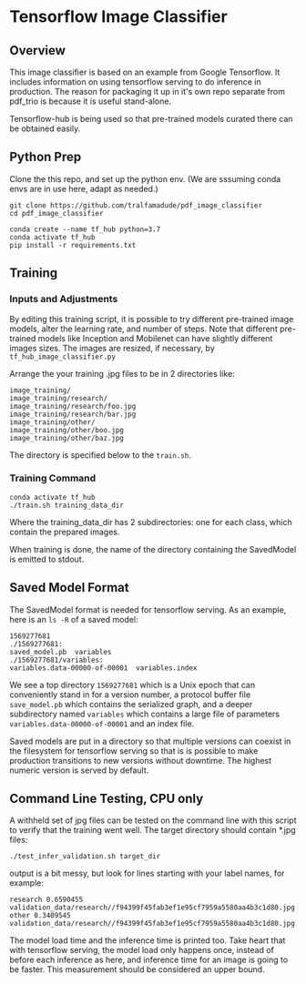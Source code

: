 # Tensorflow Image Classifier

## Overview
This image classifier is based on an example from Google Tensorflow. It includes information on using 
tensorflow serving to do inference in production. The reason for packaging it up in it's own repo 
separate from pdf_trio is because it is useful stand-alone.  

Tensorflow-hub is being used so that pre-trained models curated there can be obtained easily.

## Python Prep
Clone the this repo, and set up the python env.
(We are sssuming conda envs are in use here, adapt as needed.) 
```
git clone https://github.com/tralfamadude/pdf_image_classifier
cd pdf_image_classifier

conda create --name tf_hub python=3.7 
conda activate tf_hub
pip install -r requirements.txt
```

##          Training
### Inputs and Adjustments
By editing this training script, it is possible to try different pre-trained image models, 
alter the learning rate, and number of steps.  Note that different pre-trained models like Inception and Mobilenet can have 
slightly different images sizes.  The images are resized, if necessary, by `tf_hub_image_classifier.py`

Arrange the your training .jpg files to be in 2 directories like:
```
image_training/
image_training/research/
image_training/research/foo.jpg
image_training/research/bar.jpg
image_training/other/
image_training/other/boo.jpg
image_training/other/baz.jpg
```
The directory is specified below to the `train.sh`. 

### Training Command
```
conda activate tf_hub
./train.sh training_data_dir
```
Where the training_data_dir has 2 subdirectories: one for each class, which contain the prepared images. 

When training is done, the name of the directory containing the SavedModel is emitted to stdout. 

## Saved Model Format 
The SavedModel format is needed for tensorflow serving. As an example, here is an `ls -R`  of a saved model:
```
1569277681
./1569277681:
saved_model.pb  variables
./1569277681/variables:
variables.data-00000-of-00001  variables.index
```
We see a top directory `1569277681` which is a Unix epoch that can conveniently stand in for a version number, 
a protocol buffer file `save_model.pb` which contains the serialized graph, and a deeper subdirectory 
named `variables` which contains a large file of parameters `variables.data-00000-of-00001` and an index 
file. 

Saved models are put in a directory so that multiple versions can coexist in the filesystem for tensorflow serving
so that is is possible to make production transitions to new versions without downtime. The highest numeric
version is served by default.  


## Command Line Testing, CPU only
A withheld set of jpg files can be tested on the command line with this script to verify that the training 
went well.
The target directory should contain *.jpg files:
``` 
./test_infer_validation.sh target_dir
```
output is a bit messy, but look for lines starting with your label names, for example:
```
research 0.6590455 validation_data/research//f94399f45fab3ef1e95cf7959a5580aa4b3c1d80.jpg
other 0.3409545 validation_data/research//f94399f45fab3ef1e95cf7959a5580aa4b3c1d80.jpg
```
The model load time and the inference time is printed too. Take heart that with tensorflow serving, the model load 
only happens once, instead of before each inference as here, and inference time for an image is going to be 
faster. This measurement should be considered an upper bound.

